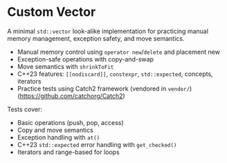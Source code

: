 # Custom Vector
A minimal `std::vector` look-alike implementation for practicing manual memory management, exception safety, and move semantics.

- Manual memory control using `operator new`/`delete` and placement new
- Exception-safe operations with copy-and-swap
- Move semantics with `shrinkToFit`
- C++23 features: `[[nodiscard]]`, `constexpr`, `std::expected`, concepts, iterators
- Practice tests using Catch2 framework (vendored in `vendor/`) (https://github.com/catchorg/Catch2)

Tests cover:
- Basic operations (push, pop, access)
- Copy and move semantics
- Exception handling with `at()`
- C++23 `std::expected` error handling with `get_checked()`
- Iterators and range-based for loops
